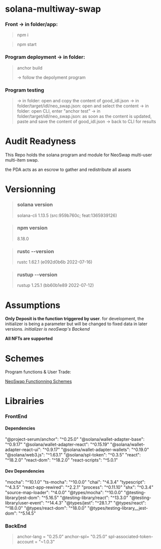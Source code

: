 # solana-multiway-swap

### Front -> in folder/app:

>npm i

>npm start

### Program deployment -> in folder:

>anchor build
>
> -> follow the depolyment program

### Program testing 
> -> in folder: open and copy the content of good_idl.json
> -> in folder/target/idl/neo_swap.json: open and select the content
> -> in folder: open CLI, enter "anchor test"
> -> in folder/target/idl/neo_swap.json: as soon as the content is updated, paste and save the content of good_idl.json
> -> back to CLI for results

# Audit Readyness

This Repo holds the solana program and module for NeoSwap multi-user multi-item swap.

the PDA acts as an escrow to gather and redistribute all assets

# Versionning

> ### solana version
>
> solana-cli 1.13.5 (src:959b760c; feat:1365939126)

> ### npm version
>
> 8.18.0

> ### rustc --version
>
> rustc 1.62.1 (e092d0b6b 2022-07-16)

> ### rustup --version
>
> rustup 1.25.1 (bb60b1e89 2022-07-12)

# Assumptions

**Only Deposit is the function triggered by user**.
for development, the initializer is being a parameter but will be changed to fixed data in later versions.
*initializer is neoSwap's Backend*

**All NFTs are supported**

# Schemes

Program functions & User Trade:

[NeoSwap Functionning Schemes](https://drive.google.com/drive/folders/16G1mz_wwIxH0qMsZRWn68o39zNqMJZQW?usp=share_link)

# Librairies

### FrontEnd    

#### Dependencies

"@project-serum/anchor": "^0.25.0"
"@solana/wallet-adapter-base": "^0.9.17"
"@solana/wallet-adapter-react": "^0.15.19"
"@solana/wallet-adapter-react-ui": "^0.9.17"
"@solana/wallet-adapter-wallets": "^0.19.0"
"@solana/web3.js": "^1.63.1"
"@solana/spl-token": "^0.3.5"
"react": "^18.2.0"
"react-dom": "^18.2.0"
"react-scripts": "^5.0.1"

#### Dev Dependencies

"mocha": "^10.1.0"
"ts-mocha": "^10.0.0"
"chai": "^4.3.4"
"typescript": "^4.3.5"
"react-app-rewired": "^2.2.1"
"process": "^0.11.10"
"shx": "^0.3.4"
"source-map-loader": "^4.0.0"
"@types/mocha": "^10.0.0"
"@testing-library/jest-dom": "^5.16.5"
"@testing-library/react": "^13.3.0"
"@testing-library/user-event": "^14.4.3"
"@types/jest": "^28.1.7"
"@types/react": "^18.0.0"
"@types/react-dom": "^18.0.0"
"@types/testing-library__jest-dom": "^5.14.5"
      

### BackEnd

> anchor-lang = "0.25.0"
> anchor-spl= "0.25.0"
> spl-associated-token-account = "~1.0.3"

